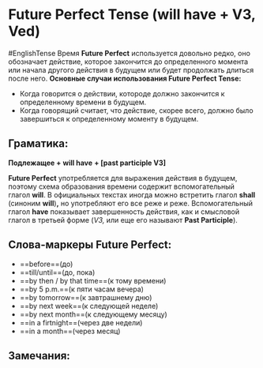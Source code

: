 # Future Perfect Tense (will have + V3, Ved)
#EnglishTense 
	Время **Future Perfect** используется довольно редко, оно обозначает действие, которое закончится до определенного момента или начала другого действия в будущем или будет продолжать длиться после него.
**Основные случаи использования Future Perfect Tense:**
- Когда говорится о действии, котороде должно закончится к определенному времени в будущем.
- Когда говорящий считает, что действие, скорее всего, должно было завершиться к определенному моменту в будущем.

## Граматика:
**Подлежащее +** **will have** **+ [past participle V3]**

**Future Perfect** употребляется для выражения действия в будущем, поэтому схема образования времени содержит вспомогательный глагол **will**. В официальных текстах иногда можно встретить глагол **shall** (синоним **will**)**,** но употребляют его все реже и реже. Вспомогательный глагол **have** показывает завершенность действия, как и смысловой глагол в третьей форме (_V3,_ или еще его называют **Past Participle**).
## Слова-маркеры Future Perfect:
- ==before==(до)
- ==till/until==(до, пока)
- ==by then / by that time==(к тому времени)
- ==by 5 p.m.==(к пяти часам вечера)
- ==by tomorrow==(к завтрашнему дню)
- ==by next week==(к следующей неделе)
- ==by next month==(к следующему месяцу)
- ==in a firtnight==(через две недели)
- ==in a month==(через месяц)
## Замечания:

